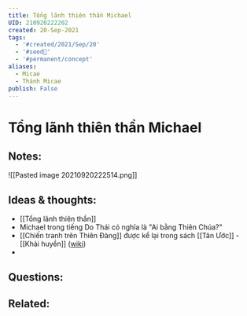 ```yaml
---
title: Tổng lãnh thiên thần Michael
UID: 210920222202
created: 20-Sep-2021
tags:
  - '#created/2021/Sep/20'
  - '#seed🥜'
  - '#permanent/concept'
aliases:
  - Micae
  - Thánh Micae
publish: False
---
```

# Tổng lãnh thiên thần Michael

## Notes:
![[Pasted image 20210920222514.png]]

## Ideas & thoughts:
- [[Tổng lãnh thiên thần]]
- Michael trong tiếng Do Thái có nghĩa là "Ai bằng Thiên Chúa?"
- [[Chiến tranh trên Thiên Đàng]] được kể lại trong sách [[Tân Ước]] - [[Khải huyền]] ([wiki](https://vi.wikipedia.org/wiki/T%E1%BB%95ng_l%C3%A3nh_thi%C3%AAn_th%E1%BA%A7n_Micae))
- 
## Questions:

## Related:
